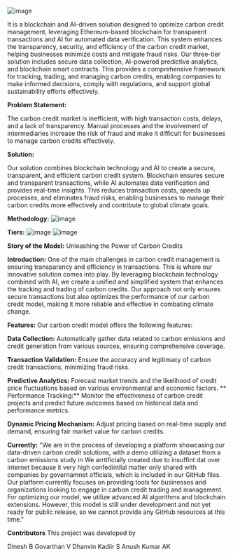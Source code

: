 ![image](https://github.com/user-attachments/assets/00097904-4ef3-4811-8253-6fcf16be3c03)

It is a blockchain and AI-driven solution designed to optimize carbon credit management, leveraging Ethereum-based blockchain for transparent transactions and AI for automated data verification. This system enhances the transparency, security, and efficiency of the carbon credit market, helping businesses minimize costs and mitigate fraud risks.
Our three-tier solution includes secure data collection, AI-powered predictive analytics, and blockchain smart contracts. This provides a comprehensive framework for tracking, trading, and managing carbon credits, enabling companies to make informed decisions, comply with regulations, and support global sustainability efforts effectively.

**Problem Statement:**

The carbon credit market is inefficient, with high transaction costs, delays, and a lack of transparency. Manual processes and the involvement of intermediaries increase the risk of fraud and make it difficult for businesses to manage carbon credits effectively.

**Solution:**

Our solution combines blockchain technology and AI to create a secure, transparent, and efficient carbon credit system. Blockchain ensures secure and transparent transactions, while AI automates data verification and provides real-time insights. This reduces transaction costs, speeds up processes, and eliminates fraud risks, enabling businesses to manage their carbon credits more effectively and contribute to global climate goals.

**Methodology:**
![image](https://github.com/user-attachments/assets/3065fddb-a12e-4e94-9dc1-244c4589a15f)

**Tiers:**
![image](https://github.com/user-attachments/assets/a8a64d38-ce49-4251-a400-9ac978b96971)
![image](https://github.com/user-attachments/assets/3c73aa1e-88af-4e82-8f73-e6bde20295f9)

**Story of the Model:**
Unleashing the Power of Carbon Credits

**Introduction:**
One of the main challenges in carbon credit management is ensuring transparency and efficiency in transactions. This is where our innovative solution comes into play. By leveraging blockchain technology combined with AI, we create a unified and simplified system that enhances the tracking and trading of carbon credits. Our approach not only ensures secure transactions but also optimizes the performance of our carbon credit model, making it more reliable and effective in combating climate change.

**Features:**
Our carbon credit model offers the following features:

**Data Collection:** 
Automatically gather data related to carbon emissions and credit generation from various sources, ensuring comprehensive coverage.

**Transaction Validation:** 
Ensure the accuracy and legitimacy of carbon credit transactions, minimizing fraud risks.

**Predictive Analytics:** 
Forecast market trends and the likelihood of credit price fluctuations based on various environmental and economic factors.
**
Performance Tracking:**
Monitor the effectiveness of carbon credit projects and predict future outcomes based on historical data and performance metrics.

**Dynamic Pricing Mechanism:** 
Adjust pricing based on real-time supply and demand, ensuring fair market value for carbon credits.


**Currently:**
"We are in the process of developing a platform showcasing our data-driven carbon credit solutions, with a demo utilizing a dataset from a carbon emissions study in We arrtificially created due to insuffint dat over internet because it very high confedintilal matter only shared with companies by governamnet officials, which is included in our GitHub files. Our platform currently focuses on providing tools for businesses and organizations looking to engage in carbon credit trading and management. For optimizing our model, we utilize advanced AI algorithms and blockchain extensions. However, this model is still under development and not yet ready for public release, so we cannot provide any GitHub resources at this time."

**Contributors**
This project was developed by

Dinesh B
Govarthan V
Dhanvin Kadiir S
Anush Kumar AK




